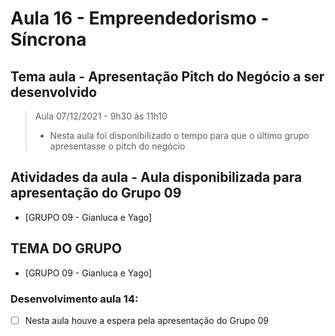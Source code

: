 # Aula 16 - Empreendedorismo - Síncrona
## Tema aula - Apresentação Pitch do Negócio a ser desenvolvido
> Aula 07/12/2021 - 9h30 às 11h10
> 
> * Nesta aula foi disponibilizado o tempo para que o último grupo apresentasse o pitch do negócio
> 
## Atividades da aula - Aula disponibilizada para apresentação do Grupo 09
- [GRUPO 09 - Gianluca e Yago]

## TEMA DO GRUPO

- [GRUPO 09 - Gianluca e Yago]


### Desenvolvimento aula 14: 

- [ ]  Nesta aula houve a espera pela apresentação do Grupo 09
